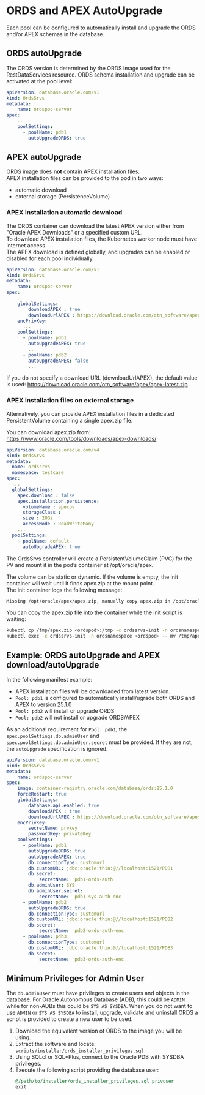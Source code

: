 # ORDS and APEX AutoUpgrade

Each pool can be configured to automatically install and upgrade the ORDS and/or APEX schemas in the database.  

## ORDS autoUpgrade

The ORDS version is determined by the ORDS image used for the RestDataServices resource.
ORDS schema installation and upgrade can be activated at the pool level:  

```yaml
apiVersion: database.oracle.com/v1
kind: OrdsSrvs
metadata:
    name: ordspoc-server
spec:
    ...
    poolSettings:
      - poolName: pdb1
        autoUpgradeORDS: true
```

## APEX autoUpgrade

ORDS image does **not** contain APEX installation files.  
APEX installation files can be provided to the pod in two ways:  

 - automatic download
 - external storage (PersistenceVolume)


### APEX installation automatic download

The ORDS container can download the latest APEX version either from "Oracle APEX Downloads" or a specified custom URL.  
To download APEX installation files, the Kubernetes worker node must have internet access.  
The APEX download is defined globally, and upgrades can be enabled or disabled for each pool individually.

```yaml
apiVersion: database.oracle.com/v1
kind: OrdsSrvs
metadata:
    name: ordspoc-server
spec:
    ...
    globalSettings:
        downloadAPEX : true
        downloadUrlAPEX : https://download.oracle.com/otn_software/apex/apex_24.2.zip
    encPrivKey:
      ...
    poolSettings:
      - poolName: pdb1
        autoUpgradeAPEX: true
        ...
      - poolName: pdb2
        autoUpgradeAPEX: false
        ...
```

If you do not specify a download URL (downloadUrlAPEX), the default value is used:
https://download.oracle.com/otn_software/apex/apex-latest.zip


### APEX installation files on external storage

Alternatively, you can provide APEX installation files in a dedicated PersistentVolume containing a single apex.zip file.  

You can download apex.zip from:  
https://www.oracle.com/tools/downloads/apex-downloads/

```yaml
apiVersion: database.oracle.com/v4
kind: OrdsSrvs
metadata:
  name: ordssrvs
  namespace: testcase
spec:
  ...
  globalSettings:
    apex.download : false
    apex.installation.persistence:
      volumeName : apexpv
      storageClass :
      size : 20Gi
      accessMode : ReadWriteMany
    ...  
  poolSettings:
    - poolName: default
      autoUpgradeAPEX: true
```

The OrdsSrvs controller will create a PersistentVolumeClaim (PVC) for the PV and mount it in the pod’s container at /opt/oracle/apex.

The volume can be static or dynamic. If the volume is empty, the init container will wait until it finds apex.zip at the mount point.   
The init container logs the following message:  

``` bash
Missing /opt/oracle/apex/apex.zip, manually copy apex.zip in /opt/oracle/apex on the init container of the pod
```

You can copy the apex.zip file into the container while the init script is waiting:  

``` bash
kubectl cp /tmp/apex.zip <ordspod>:/tmp -c ordssrvs-init -n ordsnamespace
kubectl exec -c ordssrvs-init -n ordsnamespace <ordspod> -- mv /tmp/apex.zip /opt/oracle/apex
```



## Example: ORDS autoUpgrade and APEX download/autoUpgrade

In the following manifest example:  

* APEX installation files will be downloaded from latest version.
* `Pool: pdb1` is configured to automatically install/ugrade both ORDS and APEX to version 25.1.0  
* `Pool: pdb2` will install or upgrade ORDS
* `Pool: pdb2` will not install or upgrade ORDS/APEX

As an additional requirement for `Pool: pdb1`, the `spec.poolSettings.db.adminUser` and `spec.poolSettings.db.adminUser.secret`
must be provided.  If they are not, the `autoUpgrade` specification is ignored.

```yaml
apiVersion: database.oracle.com/v1
kind: OrdsSrvs
metadata:
    name: ordspoc-server
spec:
    image: container-registry.oracle.com/database/ords:25.1.0
    forceRestart: true
    globalSettings:
        database.api.enabled: true
        downloadAPEX : true
        downloadUrlAPEX : https://download.oracle.com/otn_software/apex/apex_24.2.zip
    encPrivKey:
        secretName: prvkey
        passwordKey: privateKey
    poolSettings:
      - poolName: pdb1
        autoUpgradeORDS: true
        autoUpgradeAPEX: true
        db.connectionType: customurl
        db.customURL: jdbc:oracle:thin:@//localhost:1521/PDB1
        db.secret:
            secretName:  pdb1-ords-auth
        db.adminUser: SYS
        db.adminUser.secret:
            secretName:  pdb1-sys-auth-enc
      - poolName: pdb2
        autoUpgradeORDS: true
        db.connectionType: customurl
        db.customURL: jdbc:oracle:thin:@//localhost:1521/PDB2
        db.secret:
            secretName:  pdb2-ords-auth-enc
      - poolName: pdb3
        db.connectionType: customurl
        db.customURL: jdbc:oracle:thin:@//localhost:1521/PDB3
        db.secret:
            secretName:  pdb3-ords-auth-enc
```



## Minimum Privileges for Admin User

The `db.adminUser` must have privileges to create users and objects in the database.  For Oracle Autonomous Database (ADB), this could be `ADMIN` while for
non-ADBs this could be `SYS AS SYSDBA`.  When you do not want to use `ADMIN` or `SYS AS SYSDBA` to install, upgrade, validate and uninstall ORDS a script is provided
to create a new user to be used.

1. Download the equivalent version of ORDS to the image you will be using.
1. Extract the software and locate: `scripts/installer/ords_installer_privileges.sql`
1. Using SQLcl or SQL*Plus, connect to the Oracle PDB with SYSDBA privileges.
1. Execute the following script providing the database user:
    ```sql
    @/path/to/installer/ords_installer_privileges.sql privuser
    exit
    ```
